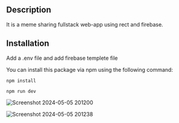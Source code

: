 


## Description

It is a meme sharing  fullstack web-app using rect and firebase.

## Installation

Add a .env file and add firebase templete file

You can install this package via npm using the following command:

```
npm install

```
```
npm run dev

```
![Screenshot 2024-05-05 201200](https://github.com/Pika003/Meme-World/assets/104189733/8fca1505-359c-4146-9d32-2642d6a24974)

![Screenshot 2024-05-05 201238](https://github.com/Pika003/Meme-World/assets/104189733/081ea7ae-5c04-40fc-83eb-e9900790405e)
